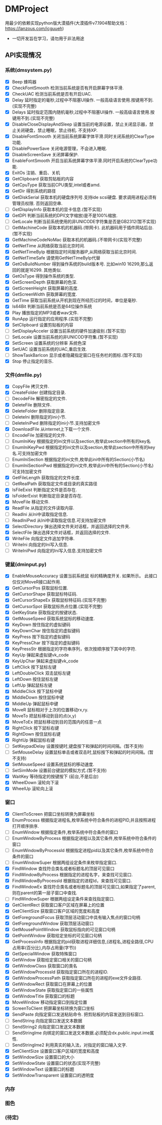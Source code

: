 # DMProject
用最少的依赖实现python版大漠插件(大漠插件v7.1904帮助文档：https://lanzous.com/icguueh)
* 一切开发旨在学习，请勿用于非法用途
## API实现情况
### 系统(dmsystem.py)
* [x] Beep 蜂鸣器
* [x] CheckFontSmooth 检测当前系统是否有开启屏幕字体平滑.  
* [x] CheckUAC 检测当前系统是否有开启UAC.
* [x] Delay 延时指定的毫秒,过程中不阻塞UI操作. 一般高级语言使用.按键用不到.(实现不完整)
* [x] Delays 延时指定范围内随机毫秒,过程中不阻塞UI操作. 一般高级语言使用.按键用不到.(实现不完整)
* [x] DisableCloseDisplayAndSleep 设置当前的电源设置，禁止关闭显示器，禁止关闭硬盘，禁止睡眠，禁止待机. 不支持XP.
* [x] DisableFontSmooth 关闭当前系统屏幕字体平滑.同时关闭系统的ClearType功能.
* [x] DisablePowerSave 关闭电源管理，不会进入睡眠.
* [x] DisableScreenSave 关闭屏幕保护.
* [x] EnableFontSmooth 开启当前系统屏幕字体平滑.同时开启系统的ClearType功能.
* [x] ExitOs 注销、重启、关机 
* [x] GetClipboard 获取剪贴板的内容
* [x] GetCpuType 获取当前CPU类型,intel或者amd.
* [x] GetDir 得到系统的路径
* [x] GetDiskSerial 获取本机的硬盘序列号.支持ide scsi硬盘. 要求调用进程必须有管理员权限. 否则返回空串.
* [ ] GetDisplayInfo 获取本机的显卡信息.(暂不实现)
* [x] GetDPI 判断当前系统的DPI(文字缩放)是不是100%缩放.
* [ ] GetLocale 判断当前系统使用的非UNICODE字符集是否是GB2312(暂不实现)
* [ ] GetMachineCode 获取本机的机器码.(带网卡). 此机器码用于插件网站后台. (暂不实现)
* [x] GetMachineCodeNoMac 获取本机的机器码.(不带网卡)(实现不完整)
* [x] GetNetTime 从网络获取当前北京时间.
* [x] GetNetTimeByIp 根据指定时间服务器IP,从网络获取当前北京时间.
* [x] GetNetTimeSafe 请使用GetNetTimeByIp代替
* [x] GetOsBuildNumber 得到操作系统的build版本号.  比如win10 16299,那么返回的就是16299. 其他类似.
* [x] GetOsType 得到操作系统的类型.
* [x] GetScreenDepth 获取屏幕的色深.
* [x] GetScreenHeight 获取屏幕的高度. 
* [x] GetScreenWidth 获取屏幕的宽度. 
* [x] GetTime 获取当前系统从开机到现在所经历过的时间，单位是毫秒.
* [x] Is64Bit 判断当前系统是否是64位操作系统
* [x] Play 播放指定的MP3或者wav文件.
* [x] RunApp 运行指定的应用程序.(实现不完整)
* [x] SetClipboard 设置剪贴板的内容
* [ ] SetDisplayAcceler 设置当前系统的硬件加速级别.(暂不实现)
* [ ] SetLocale 设置当前系统的非UNICOD字符集.(暂不实现)
* [x] SetScreen 设置系统的分辨率 系统色深 
* [x] SetUAC 设置当前系统的UAC,重启生效.
* [ ] ShowTaskBarIcon 显示或者隐藏指定窗口在任务栏的图标.(暂不实现)
* [x] Stop 停止指定的音乐.
### 文件(dmfile.py)
* [x] CopyFile 拷贝文件.
* [x] CreateFolder 创建指定目录.
* [ ] DecodeFile 解密指定的文件.
* [x] DeleteFile 删除文件.
* [x] DeleteFolder 删除指定目录. 
* [ ] DeleteIni 删除指定的ini小节.
* [ ] DeleteIniPwd 删除指定的ini小节.支持加密文件
* [x] DownloadFile 从internet上下载一个文件.
* [ ] EncodeFile 加密指定的文件. 
* [ ] EnumIniKey 根据指定的ini文件以及section,枚举此section中所有的key名
* [ ] EnumIniKeyPwd 根据指定的ini文件以及section,枚举此section中所有的key名.可支持加密文件
* [ ] EnumIniSection 根据指定的ini文件,枚举此ini中所有的Section(小节名)
* [ ] EnumIniSectionPwd 根据指定的ini文件,枚举此ini中所有的Section(小节名) 可支持加密文件
* [x] GetFileLength 获取指定的文件长度.
* [ ] GetRealPath 获取指定文件或目录的真实路径
* [x] IsFileExist 判断指定文件是否存在.
* [x] IsFolderExist 判断指定目录是否存在. 
* [x] MoveFile 移动文件. 
* [x] ReadFile 从指定的文件读取内容. 
* [ ] ReadIni 从Ini中读取指定信息.
* [ ] ReadIniPwd 从Ini中读取指定信息.可支持加密文件 
* [x] SelectDirectory 弹出选择文件夹对话框，并返回选择的文件夹.
* [x] SelectFile 弹出选择文件对话框，并返回选择的文件.
* [x] WriteFile 向指定文件追加字符串. 
* [ ] WriteIni 向指定的Ini写入信息.  
* [ ] WriteIniPwd 向指定的Ini写入信息.支持加密文件 
### 键鼠(dminput.py)
* [x] EnableMouseAccuracy 设置当前系统鼠 标的精确度开关. 如果所示。 此接口仅仅对MoveR接口起作用.
* [x] GetCursorPos 获取鼠标位置.
* [x] GetCursorShape 获取鼠标特征码.
* [x] GetCursorShapeEx 获取鼠标特征码.(实现不完整)
* [x] GetCursorSpot 获取鼠标热点位置.(实现不完整)
* [x] GetKeyState 获取指定的按键状态.
* [x] GetMouseSpeed 获取系统鼠标的移动速度.
* [x] KeyDown 按住指定的虚拟键码
* [x] KeyDownChar 按住指定的虚拟键码
* [x] KeyPress 按下指定的虚拟键码
* [x] KeyPressChar 按下指定的虚拟键码
* [x] KeyPressStr 根据指定的字符串序列，依次按顺序按下其中的字符.
* [x] KeyUp 弹起来虚拟键vk_code
* [x] KeyUpChar 弹起来虚拟键vk_code
* [x] LeftClick 按下鼠标左键
* [x] LeftDoubleClick 双击鼠标左键
* [x] LeftDown 按住鼠标左键
* [x] LeftUp 弹起鼠标左键
* [x] MiddleClick 按下鼠标中键
* [x] MiddleDown 按住鼠标中键
* [x] MiddleUp 弹起鼠标中键
* [x] MoveR 鼠标相对于上次的位置移动rx,ry. 
* [x] MoveTo 把鼠标移动到目的点(x,y)
* [x] MoveToEx 把鼠标移动到目的范围内的任意一点
* [x] RightClick 按下鼠标右键
* [x] RightDown 按住鼠标右键
* [x] RightUp 弹起鼠标右键
* [ ] SetKeypadDelay 设置按键时,键盘按下和弹起的时间间隔。(暂不支持)
* [ ] SetMouseDelay 设置鼠标单击或者双击时,鼠标按下和弹起的时间间隔。(暂不支持)
* [x] SetMouseSpeed 设置系统鼠标的移动速度. 
* [ ] SetSimMode 设置前台键鼠的模拟方式.(暂不支持)
* [x] WaitKey 等待指定的按键按下 (前台,不是后台)
* [x] WheelDown 滚轮向下滚
* [x] WheelUp 滚轮向上滚
### 窗口
* [x] ClientToScreen 把窗口坐标转换为屏幕坐标 
* [x] EnumProcess 根据指定进程名,枚举系统中符合条件的进程PID,并且按照进程打开顺序排序.
* [ ] EnumWindow 根据指定条件,枚举系统中符合条件的窗口
* [ ] EnumWindowByProcess 根据指定进程以及其它条件,枚举系统中符合条件的窗口
* [ ] EnumWindowByProcessId 根据指定进程pid以及其它条件,枚举系统中符合条件的窗口
* [ ] EnumWindowSuper 根据两组设定条件来枚举指定窗口. 
* [x] FindWindow 查找符合类名或者标题名的顶层可见窗口
* [x] FindWindowByProcess 根据指定的进程名字，来查找可见窗口.
* [x] FindWindowByProcessId 根据指定的进程Id，来查找可见窗口.
* [x] FindWindowEx 查找符合类名或者标题名的顶层可见窗口,如果指定了parent,则在parent的第一层子窗口中查找.
* [ ] FindWindowSuper 根据两组设定条件来查找指定窗口. 
* [x] GetClientRect 获取窗口客户区域在屏幕上的位置
* [x] GetClientSize 获取窗口客户区域的宽度和高度
* [x] GetForegroundFocus 获取顶层活动窗口中具有输入焦点的窗口句柄
* [x] GetForegroundWindow 获取顶层活动窗口
* [x] GetMousePointWindow 获取鼠标指向的可见窗口句柄
* [x] GetPointWindow 获取给定坐标的可见窗口句柄
* [x] GetProcessInfo 根据指定的pid获取进程详细信息,(进程名,进程全路径,CPU占用率(百分比),内存占用量(字节))
* [x] GetSpecialWindow 获取特殊窗口
* [x] GetWindow 获取给定窗口相关的窗口句柄
* [x] GetWindowClass 获取窗口的类名
* [x] GetWindowProcessId 获取指定窗口所在的进程ID.
* [x] GetWindowProcessPath 获取指定窗口所在的进程的exe文件全路径.
* [x] GetWindowRect 获取窗口在屏幕上的位置
* [x] GetWindowState 获取指定窗口的一些属性
* [x] GetWindowTitle 获取窗口的标题
* [x] MoveWindow 移动指定窗口到指定位置
* [x] ScreenToClient 把屏幕坐标转换为窗口坐标
* [x] SendPaste 向指定窗口发送粘贴命令. 把剪贴板的内容发送到目标窗口.
* [ ] SendString 向指定窗口发送文本数据
* [ ] SendString2 向指定窗口发送文本数据
* [ ] SendStringIme 向绑定的窗口发送文本数据.必须配合dx.public.input.ime属性.
* [ ] SendStringIme2 利用真实的输入法，对指定的窗口输入文字.
* [x] SetClientSize 设置窗口客户区域的宽度和高度
* [x] SetWindowSize 设置窗口的大小
* [x] SetWindowState 设置窗口的状态(实现不完整)
* [x] SetWindowText 设置窗口的标题
* [x] SetWindowTransparent 设置窗口的透明度
### 内存
### 图色
### (待定)

